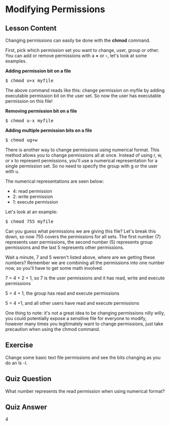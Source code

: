 # Modifying Permissions

## Lesson Content

Changing permissions can easily be done with the <b>chmod</b> command.

First, pick which permission set you want to change, user, group or other. You can add or remove permissions with a <b>+</b> or <b>-</b>, let's look at some examples.

<b>Adding permission bit on a file</b>
<pre>$ chmod u+x myfile</pre>

The above command reads like this: change permission on myfile by adding executable permission bit on the user set. So now the user has executable permission on this file!

<b>Removing permission bit on a file</b>
<pre>$ chmod u-x myfile</pre>

<b>Adding multiple permission bits on a file</b>
<pre>$ chmod ug+w</pre>

There is another way to change permissions using numerical format. This method allows you to change permissions all at once. Instead of using r, w, or x to represent permissions, you'll use a numerical representation for a single permission set. So no need to specify the group with g or the user with u.

The numerical representations are seen below:

<ul>
<li>4: read permission</li>
<li>2: write permission</li>
<li>1: execute permission</li>
</ul>

Let's look at an example:

<pre>$ chmod 755 myfile</pre>

Can you guess what permissions we are giving this file? Let's break this down, so now 755 covers the permissions for all sets. The first number (7) represents user permissions, the second number (5) represents group permissions and the last 5 represents other permissions.

Wait a minute, 7 and 5 weren't listed above, where are we getting these numbers? Remember we are combining all the permissions into one number now, so you'll have to get some math involved.

7 = 4 + 2 + 1, so 7 is the user permissions and it has read, write and execute permissions

5 = 4 + 1, the group has read and execute permissions

5 = 4 +1, and all other users have read and execute permissions

One thing to note: it's not a great idea to be changing permissions nilly willy, you could potentially expose a sensitive file for everyone to modify, however many times you legitimately want to change permissions, just take precaution when using the chmod command.

## Exercise

Change some basic text file permissions and see the bits changing as you do an ls -l.

## Quiz Question

What number represents the read permission when using numerical format?

## Quiz Answer

4
